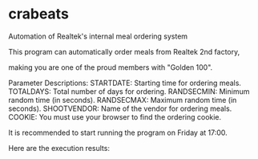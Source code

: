 # crabeats
Automation of Realtek's internal meal ordering system

This program can automatically order meals from Realtek 2nd factory, 

making you are one of the proud members with "Golden 100".

Parameter Descriptions:
STARTDATE: Starting time for ordering meals.
TOTALDAYS: Total number of days for ordering.
RANDSECMIN: Minimum random time (in seconds).
RANDSECMAX: Maximum random time (in seconds).
SHOOTVENDOR: Name of the vendor for ordering meals.
COOKIE: You must use your browser to find the ordering cookie.

It is recommended to start running the program on Friday at 17:00.

Here are the execution results:
